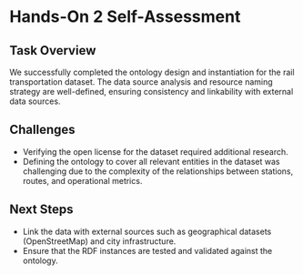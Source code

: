 # Hands-On 2 Self-Assessment

## Task Overview
We successfully completed the ontology design and instantiation for the rail transportation dataset. The data source analysis and resource naming strategy are well-defined, ensuring consistency and linkability with external data sources.

## Challenges
- Verifying the open license for the dataset required additional research.
- Defining the ontology to cover all relevant entities in the dataset was challenging due to the complexity of the relationships between stations, routes, and operational metrics.

## Next Steps
- Link the data with external sources such as geographical datasets (OpenStreetMap) and city infrastructure.
- Ensure that the RDF instances are tested and validated against the ontology.
